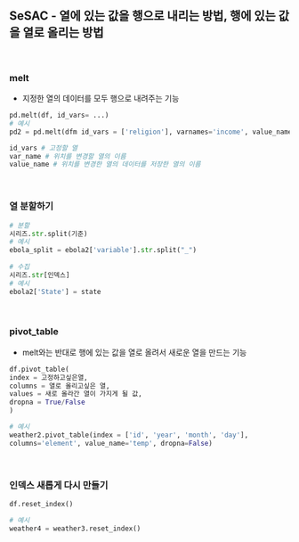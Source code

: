 ## SeSAC - 열에 있는 값을 행으로 내리는 방법,  행에 있는 값을 열로 올리는 방법

<br>

### melt

- 지정한 열의 데이터를 모두 행으로 내려주는 기능

```python
pd.melt(df, id_vars= ...)
# 예시
pd2 = pd.melt(dfm id_vars = ['religion'], varnames='income', value_names='count')

id_vars # 고정할 열
var_name # 위치를 변경할 열의 이름
value_name # 위치를 변경한 열의 데이터를 저장한 열의 이름
```

<br>

### 열 분할하기

```python
# 분할
시리즈.str.split(기준)
# 예시
ebola_split = ebola2['variable'].str.split("_")
 
# 수집
시리즈.str[인덱스]
# 예시
ebola2['State'] = state
```

<br>

### pivot_table

- melt와는 반대로 행에 있는 값을 열로 올려서 새로운 열을 만드는 기능

```python
df.pivot_table(
index = 고정하고싶은열,
columns = 열로 올리고싶은 열,
values = 새로 올라간 열이 가지게 될 값,
dropna = True/False
)

# 예시
weather2.pivot_table(index = ['id', 'year', 'month', 'day'], 
columns='element', value_name='temp', dropna=False)
```

<br>

### 인덱스 새롭게 다시 만들기

```python
df.reset_index()

# 예시
weather4 = weather3.reset_index()
```
